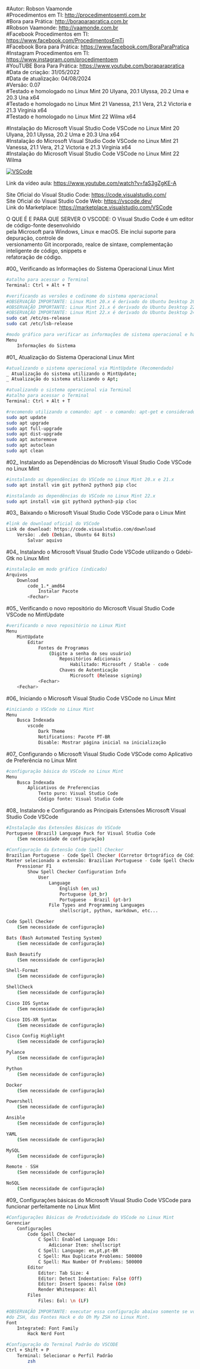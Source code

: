 #Autor: Robson Vaamonde<br>
#Procedimentos em TI: http://procedimentosemti.com.br<br>
#Bora para Prática: http://boraparapratica.com.br<br>
#Robson Vaamonde: http://vaamonde.com.br<br>
#Facebook Procedimentos em TI: https://www.facebook.com/ProcedimentosEmTi<br>
#Facebook Bora para Prática: https://www.facebook.com/BoraParaPratica<br>
#Instagram Procedimentos em TI: https://www.instagram.com/procedimentoem<br>
#YouTUBE Bora Para Prática: https://www.youtube.com/boraparapratica<br>
#Data de criação: 31/05/2022<br>
#Data de atualização: 04/08/2024<br>
#Versão: 0.07<br>
#Testado e homologado no Linux Mint 20 Ulyana, 20.1 Ulyssa, 20.2 Uma e 20.3 Una x64<br>
#Testado e homologado no Linux Mint 21 Vanessa, 21.1 Vera, 21.2 Victoria e 21.3 Virginia x64<br>
#Testado e homologado no Linux Mint 22 Wilma x64<br>

#Instalação do Microsoft Visual Studio Code VSCode no Linux Mint 20 Ulyana, 20.1 Ulyssa, 20.2 Uma e 20.3 Una x64<br>
#Instalação do Microsoft Visual Studio Code VSCode no Linux Mint 21 Vanessa, 21.1 Vera, 21.2 Victoria e 21.3 Virginia x64<br>
#Instalação do Microsoft Visual Studio Code VSCode no Linux Mint 22 Wilma<br>

[![VSCode](http://img.youtube.com/vi/faS3gZgKE-A/0.jpg)](https://www.youtube.com/watch?v=faS3gZgKE-A "VSCode")

Link da vídeo aula: https://www.youtube.com/watch?v=faS3gZgKE-A

Site Oficial do Visual Studio Code: https://code.visualstudio.com/<br>
Site Oficial do Visual Studio Code Web: https://vscode.dev/<br>
Link do Marketplace: https://marketplace.visualstudio.com/VSCode

O QUE É E PARA QUE SERVER O VSCODE: O Visual Studio Code é um editor de código-fonte desenvolvido<br>
pela Microsoft para Windows, Linux e macOS. Ele inclui suporte para depuração, controle de<br> 
versionamento Git incorporado, realce de sintaxe, complementação inteligente de código, snippets e<br> 
refatoração de código.

#00_ Verificando as Informações do Sistema Operacional Linux Mint<br>
```bash
#atalho para acessar o Terminal
Terminal: Ctrl + Alt + T

#verificando as versões e codinome do sistema operacional
#OBSERVAÇÃO IMPORTANTE: Linux Mint 20.x é derivado do Ubuntu Desktop 20.04.x Focal Fossa
#OBSERVAÇÃO IMPORTANTE: Linux Mint 21.x é derivado do Ubuntu Desktop 22.04.x Jammy Jellyfish
#OBSERVAÇÃO IMPORTANTE: Linux Mint 22.x é derivado do Ubuntu Desktop 24.04.x Noble Numbat
sudo cat /etc/os-release
sudo cat /etc/lsb-release

#modo gráfico para verificar as informações de sistema operacional e hardware
Menu
	Informações do Sistema
```

#01_ Atualização do Sistema Operacional Linux Mint<br>
```bash
#atualizando o sistema operacional via MintUpdate (Recomendado)
_ Atualização do sistema utilizando o MintUpdate;
_ Atualização do sistema utilizando o Apt;

#atualizando o sistema operacional via Terminal
#atalho para acessar o Terminal
Terminal: Ctrl + Alt + T

#recomendo utilizando o comando: apt - o comando: apt-get e considerado obsoleto
sudo apt update
sudo apt upgrade
sudo apt full-upgrade
sudo apt dist-upgrade
sudo apt autoremove
sudo apt autoclean
sudo apt clean
```

#02_ Instalando as Dependências do Microsoft Visual Studio Code VSCode no Linux Mint<br>
```bash
#instalando as dependências do VSCode no Linux Mint 20.x e 21.x
sudo apt install vim git python2 python3 pip cloc

#instalando as dependências do VSCode no Linux Mint 22.x
sudo apt install vim git python3 python3-pip cloc
```

#03_ Baixando o Microsoft Visual Studio Code VSCode para o Linux Mint<br>
```bash
#link de download oficial do VSCode
Link de download: https://code.visualstudio.com/download
	Versão: .deb (Debian, Ubuntu 64 Bits)
		Salvar aquivo
```

#04_ Instalando o Microsoft Visual Studio Code VSCode utilizando o Gdebi-Gtk no Linux Mint<br>
```bash
#instalação em modo gráfico (indicado)
Arquivos
	Download
		code_1.*_amd64
			Instalar Pacote
		<Fechar>
```

#05_ Verificando o novo repositório do Microsoft Visual Studio Code VSCode no MintUpdate<br>
```bash
#verificando o novo repositório no Linux Mint
Menu
	MintUpdate
		Editar
			Fontes de Programas
				(Digite a senha do seu usuário)
					Repositórios Adicionais
						Habilitado: Microsoft / Stable - code
					Chaves de Autenticação
						Microsoft (Release signing)
			<Fechar>
	<Fechar>
```

#06_ Iniciando o Microsoft Visual Studio Code VSCode no Linux Mint<br>
```bash
#iniciando o VSCode no Linux Mint
Menu
	Busca Indexada
		vscode
			Dark Theme
			Notifications: Pacote PT-BR
			Disable: Mostrar página inicial na inicialização
```

#07_ Configurando o Microsoft Visual Studio Code VSCode como Aplicativo de Preferência no Linux Mint<br>
```bash
#configuração básica do VSCode no Linux Mint
Menu
	Busca Indexada
		Aplicativos de Preferencias
			Texto puro: Visual Studio Code
			Código fonte: Visual Studio Code
```

#08_ Instalando e Configurando as Principais Extensões Microsoft Visual Studio Code VSCode<br>
```bash
#Instalação das Extensões Básicas do VSCode
Portuguese (Brazil) Language Pack for Visual Studio Code
	(Sem necessidade de configuração)

#Configuração da Extensão Code Spell Checker
Brazilian Portuguese - Code Spell Checker (Corretor Ortográfico de Código)
Manter selecionado a extensão: Brazilian Portuguese - Code Spell Checker
	Pressionar F1
		Show Spell Checker Configuration Info
			User
				Language
					English (en_us)
					Portuguese (pt_br)
					Portuguese - Brazil (pt-br)
				File Types and Programming Languages
					shellscript, python, markdown, etc...

Code Spell Checker
	(Sem necessidade de configuração)

Bats (Bash Automated Testing System)
	(Sem necessidade de configuração)

Bash Beautify
	(Sem necessidade de configuração)

Shell-Format
	(Sem necessidade de configuração)

ShellCheck
	(Sem necessidade de configuração)

Cisco IOS Syntax
	(Sem necessidade de configuração)

Cisco IOS-XR Syntax
	(Sem necessidade de configuração)

Cisco Config Highlight
	(Sem necessidade de configuração)

Pylance
	(Sem necessidade de configuração)

Python
	(Sem necessidade de configuração)

Docker
	(Sem necessidade de configuração)

Powershell
	(Sem necessidade de configuração)

Ansible
	(Sem necessidade de configuração)

YAML
	(Sem necessidade de configuração)

MySQL
	(Sem necessidade de configuração)

Remote - SSH
	(Sem necessidade de configuração)

NoSQL
	(Sem necessidade de configuração)
```

#09_ Configurações básicas do Microsoft Visual Studio Code VSCode para funcionar perfeitamente no Linux Mint<br>
```bash
#Configurações Básicas de Produtividade do VSCode no Linux Mint
Gerenciar
	Configurações
		Code Spell Checker
			C Spell: Enabled Language Ids: 
				Adicionar Item: shellscript
			C Spell: Language: en,pt,pt-BR
			C Spell: Max Duplicate Problems: 500000
			C Spell: Max Number Of Problems: 500000
		Editor
			Editor: Tab Size: 4
			Editor: Detect Indentation: False (Off)
			Editor: Insert Spaces: False (On)
			Render Whitespace: All
		Files
			Files: Eol: \n (LF)

#OBSERVAÇÃO IMPORTANTE: executar essa configuração abaixo somente se você fez a instalação
#do ZSH, das Fontes Hack e do Oh My ZSH no Linux Mint.
Font
	Integrated: Font Family
		Hack Nerd Font

#Configuração do Terminal Padrão do VSCODE
Ctrl + Shift + P
	Terminal: Selecionar o Perfil Padrão
		zsh
```